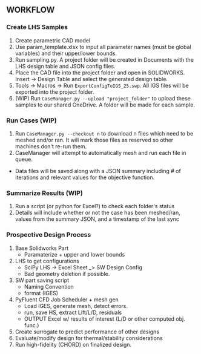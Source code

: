 ## WORKFLOW

### Create LHS Samples
1. Create parametric CAD model
2. Use param_template.xlsx to input all parameter names (must be global variables) and their upper/lower bounds.
3. Run sampling.py. A project folder will be created in Documents with the LHS design table and JSON config files.
4. Place the CAD file into the project folder and open in SOLIDWORKS. Insert -> Design Table and select the generated design table.
5. Tools -> Macros -> Run `ExportConfigToIGS_25.swp`. All IGS files will be exported into the project folder.
5. (WIP) Run `CaseManager.py --upload "project_folder"` to upload these samples to our shared OneDrive. A folder will be made for each sample.

### Run Cases (WIP)
1. Run `CaseManager.py --checkout n` to download n files which need to be meshed and/or ran. It will mark those files as reserved so other machines don't re-run them.
2. CaseManager will attempt to automatically mesh and run each file in queue.
 - Data files will be saved along with a JSON summary including # of iterations and relevant values for the objective function.

### Summarize Results (WIP)
1. Run a script (or python for Excel?) to check each folder's status
2. Details will include whether or not the case has been meshed/ran, values from the summary JSON, and a timestamp of the last sync



### Prospective Design Process
1. Base Solidworks Part
    - Paramaterize + upper and lower bounds
2. LHS to get configurations
    - SciPy LHS -> Excel Sheet _> SW Design Config
    - Bad geometry deletion if possible.
3. SW part saving script
    - Naming Convention
    - format (IGES)
4. PyFluent CFD Job Scheduler + mesh gen
    - Load IGES, generate mesh, detect errors.
    - run, save HS, extract Lift/L/D, residuals
    - OUTPUT Excel w/ results of interest (L/D or other computed obj. func.)
5. Create surrogate to predict performance of other designs
6. Evaluate/modify design for thermal/stability considerations
7. Run high-fidelity (CHORD) on finalized design.